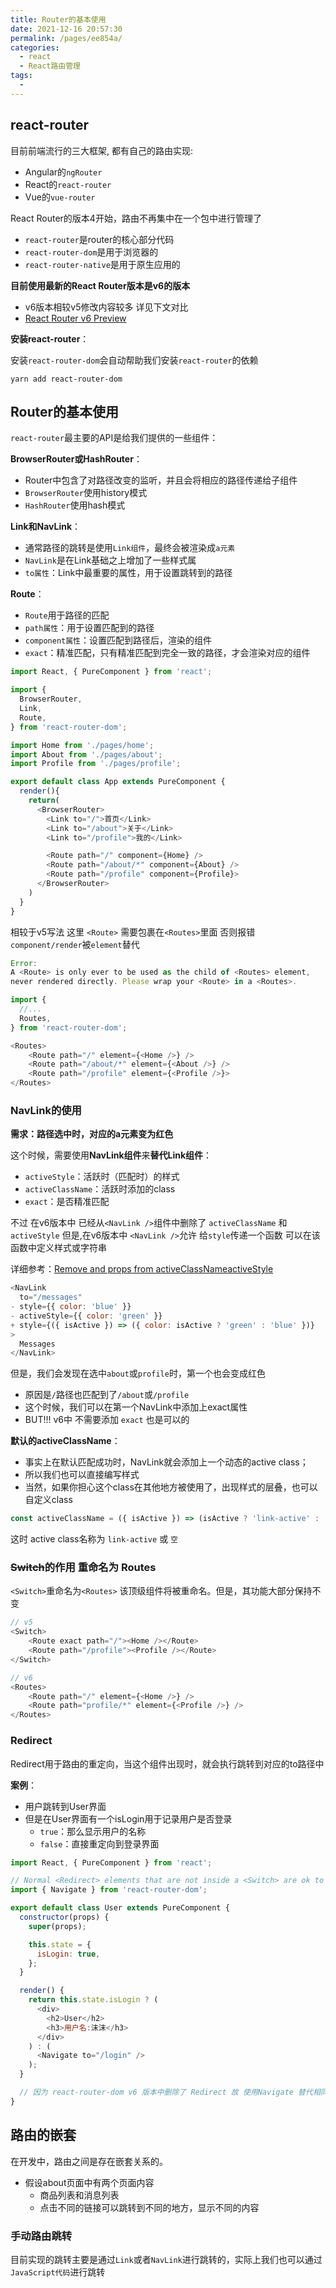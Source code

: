 ```yaml
---
title: Router的基本使用
date: 2021-12-16 20:57:30
permalink: /pages/ee854a/
categories:
  - react
  - React路由管理
tags:
  - 
---
```

## react-router

目前前端流行的三大框架, 都有自己的路由实现:

- Angular的`ngRouter`
- React的`react-router`
- Vue的`vue-router`

React Router的版本4开始，路由不再集中在一个包中进行管理了
<!-- more -->
- `react-router`是router的核心部分代码
- `react-router-dom`是用于浏览器的
- `react-router-native`是用于原生应用的

**目前使用最新的React Router版本是v6的版本**

- v6版本相较v5修改内容较多 详见下文对比
- [React Router v6 Preview](https://reacttraining.com/blog/react-router-v6-pre/)

**安装react-router**：

安装`react-router-dom`会自动帮助我们安装`react-router`的依赖

```shell
yarn add react-router-dom
```

## Router的基本使用

`react-router`最主要的API是给我们提供的一些组件：

**BrowserRouter或HashRouter**：

- Router中包含了对路径改变的监听，并且会将相应的路径传递给子组件
- `BrowserRouter`使用history模式
- `HashRouter`使用hash模式

**Link和NavLink**：

- 通常路径的跳转是使用`Link组件`，最终会被渲染成`a元素`
- `NavLink`是在Link基础之上增加了一些样式属
- `to属性`：Link中最重要的属性，用于设置跳转到的路径

**Route**：

- `Route`用于路径的匹配
- `path属性`：用于设置匹配到的路径
- `component属性`：设置匹配到路径后，渲染的组件
- `exact`：精准匹配，只有精准匹配到完全一致的路径，才会渲染对应的组件

```js
import React, { PureComponent } from 'react';

import {
  BrowserRouter,
  Link,
  Route,
} from 'react-router-dom';

import Home from './pages/home';
import About from './pages/about';
import Profile from './pages/profile';

export default class App extends PureComponent {
  render(){
    return(
      <BrowserRouter>
        <Link to="/">首页</Link>
        <Link to="/about">关于</Link>
        <Link to="/profile">我的</Link>

        <Route path="/" component={Home} />
        <Route path="/about/*" component={About} />
        <Route path="/profile" component={Profile}>
      </BrowserRouter>
    )
  }
}
```

相较于v5写法 这里 `<Route>` 需要包裹在`<Routes>`里面 否则报错
`component/render`被`element`替代

```js
Error: 
A <Route> is only ever to be used as the child of <Routes> element,
never rendered directly. Please wrap your <Route> in a <Routes>.

import {
  //...
  Routes,
} from 'react-router-dom';

<Routes>
    <Route path="/" element={<Home />} />
    <Route path="/about/*" element={<About />} />
    <Route path="/profile" element={<Profile />}>
</Routes>
```

### NavLink的使用

**需求：路径选中时，对应的a元素变为红色**

这个时候，需要使用**NavLink组件**来**替代Link组件**：

- `activeStyle`：活跃时（匹配时）的样式
- `activeClassName`：活跃时添加的class
- `exact`：是否精准匹配

不过 在v6版本中 已经从`<NavLink />`组件中删除了 `activeClassName` 和`activeStyle` 但是,在v6版本中 `<NavLink />`允许 给`style`传递一个函数 可以在该函数中定义样式或字符串

详细参考：[Remove and props from activeClassNameactiveStyle<NavLink />](https://reactrouter.com/docs/en/v6/upgrading/v5#remove-activeclassname-and-activestyle-props-from-navlink-)

```js
<NavLink
  to="/messages"
- style={{ color: 'blue' }}
- activeStyle={{ color: 'green' }}
+ style={({ isActive }) => ({ color: isActive ? 'green' : 'blue' })}
>
  Messages
</NavLink>
```

但是，我们会发现在选中`about`或`profile`时，第一个也会变成红色

- 原因是`/`路径也匹配到了`/about`或`/profile`
- 这个时候，我们可以在第一个NavLink中添加上exact属性
- BUT!!! v6中 不需要添加 `exact` 也是可以的

**默认的activeClassName**：

- 事实上在默认匹配成功时，NavLink就会添加上一个动态的active class；
- 所以我们也可以直接编写样式
- 当然，如果你担心这个class在其他地方被使用了，出现样式的层叠，也可以自定义class

```js
const activeClassName = ({ isActive }) => (isActive ? 'link-active' : '');
```

这时 active class名称为 `link-active` 或 `空`

### ~~Switch~~的作用 重命名为 Routes

`<Switch>`重命名为`<Routes>`
该顶级组件将被重命名。但是，其功能大部分保持不变

```js
// v5
<Switch>
    <Route exact path="/"><Home /></Route>
    <Route path="/profile"><Profile /></Route>
</Switch>

// v6
<Routes>
    <Route path="/" element={<Home />} />
    <Route path="profile/*" element={<Profile />} />
</Routes>

```

### Redirect

Redirect用于路由的重定向，当这个组件出现时，就会执行跳转到对应的to路径中

**案例**：

- 用户跳转到User界面
- 但是在User界面有一个isLogin用于记录用户是否登录
  - `true`：那么显示用户的名称
  - `false`：直接重定向到登录界面

```js
import React, { PureComponent } from 'react';

// Normal <Redirect> elements that are not inside a <Switch> are ok to remain. They will become <Navigate> elements in v6.
import { Navigate } from 'react-router-dom';

export default class User extends PureComponent {
  constructor(props) {
    super(props);

    this.state = {
      isLogin: true,
    };
  }

  render() {
    return this.state.isLogin ? (
      <div>
        <h2>User</h2>
        <h3>用户名:沫沫</h3>
      </div>
    ) : (
      <Navigate to="/login" />
    );
  }

  // 因为 react-router-dom v6 版本中删除了 Redirect 故 使用Navigate 替代相同效果
}
```

## 路由的嵌套

在开发中，路由之间是存在嵌套关系的。

- 假设about页面中有两个页面内容
  - 商品列表和消息列表
  - 点击不同的链接可以跳转到不同的地方，显示不同的内容

### 手动路由跳转

目前实现的跳转主要是通过`Link`或者`NavLink`进行跳转的，实际上我们也可以通过`JavaScript代码`进行跳转

